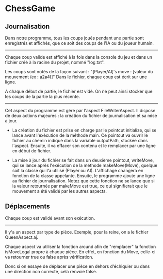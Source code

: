 # ChessGame


## Journalisation

Dans notre programme, tous les coups joués pendant une partie sont enregistrés et affichés, que ce soit des coups de l'IA ou du joueur humain.

-----------------------------------------------------------------------------------

Chaque coup valide est affiché à la fois dans la console du jeu et dans un fichier créé à la racine du projet, nommé "log.txt".

Les coups sont notés de la façon suivant :
	"[Player/AI]'s move : [valeur du mouvement (ex : a2a4)]"
Dans le fichier, chaque coup est écrit sur une ligne.

A chaque début de partie, le fichier est vidé. On ne peut ainsi stocker que les coups de la partie la plus récente.

-----------------------------------------------------------------------------------

Cet aspect du programme est géré par l'aspect FileWriterAspect. Il dispose de deux actions majeures : la création du fichier de journalisation et sa mise à jour.

* La création du fichier est prise en charge par le pointcut initialize, qui se lance avant l'exécution de la méthode main. Ce pointcut va ouvrir le fichier au chemin indiqué dans la variable outputPath, stockée dans l'aspect. Ensuite, il va effacer son contenu et le remplacer par une ligne en début de fichier.

* La mise à jour du fichier se fait dans un deuxième pointcut, writeMove, qui se lance après l'exécution de la méthode makeMove(Move), quelque soit la classe qui l'a utilisé (Player ou AI). L'affichage changera en fonction de la classe appelante. Ensuite, le programme ajoute une ligne au fichier de journalisation.
Notez que cette fonction ne se lance que si la valeur retournée par makeMove est true, ce qui signifierait que le mouvement a été validé par les autres aspects.


## Déplacements

Chaque coup est validé avant son exécution.

-----------------------------------------------------------------------------------

Il y'a un aspect par type de pièce. Exemple, pour la reine, on a le fichier QueenAspect.aj.

Chaque aspect va utiliser la fonction around afin de "remplacer" la fonction isMoveLegal propre à chaque pièce. En effet, en fonction du Move, celle-ci va retourner true ou false après vérification.

Donc si on essaye de déplacer une pièce en dehors d'échiquier ou dans une direction non correcte, cela renvoie false.
